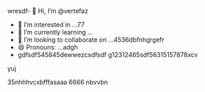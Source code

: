 wresdf- 👋 Hi, I’m @vertefaz
- 👀 I’m interested in ...77
- 🌱 I’m currently learning ...
- 💞️ I’m looking to collaborate on ...4536dbfnhgrgefr
- 😄 Pronouns: ...adgh
- gdfsdf545845dewwezcsdfsdf
g12312465sdf56315157878xcv
<!---fgjsf544545688521file) appears on your GitHub profile.dfa3vcb99+9
You can click the Preview link to take a look at your45 changes.gf23jhmhj
--->yuj
35nhhhvcxbfffasaaa
6666
nbvvbn
